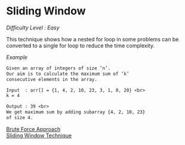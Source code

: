 # Sliding Window

*Difficulty Level : Easy*

This technique shows how a nested for loop in some problems can be converted to a single for loop to reduce the time complexity.


*Example*

```txt
Given an array of integers of size ‘n’.
Our aim is to calculate the maximum sum of ‘k’ 
consecutive elements in the array.

Input  : arr[] = {1, 4, 2, 10, 23, 3, 1, 0, 20} <br>
k = 4 

Output : 39 <br>
We get maximum sum by adding subarray {4, 2, 10, 23}
of size 4.
```

[Brute Force Approach](/Examples/file1.py) <br>
[Sliding Window Technique](/Examples/file2.py)

